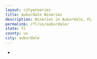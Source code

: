 ```yaml
---
layout: citywineries
title: Auburdale Wineries
description: Wineries in Auburdale, FL
permalink: /fl/us/auburdale/
state: fl
county: us
city: auburdale
---
```

-
